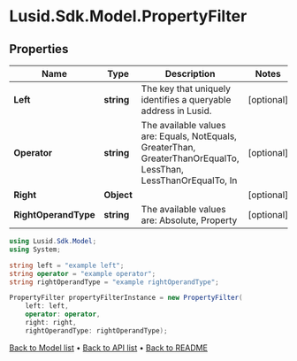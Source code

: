# Lusid.Sdk.Model.PropertyFilter

## Properties

Name | Type | Description | Notes
------------ | ------------- | ------------- | -------------
**Left** | **string** | The key that uniquely identifies a queryable address in Lusid. | [optional] 
**Operator** | **string** | The available values are: Equals, NotEquals, GreaterThan, GreaterThanOrEqualTo, LessThan, LessThanOrEqualTo, In | [optional] 
**Right** | **Object** |  | [optional] 
**RightOperandType** | **string** | The available values are: Absolute, Property | [optional] 

```csharp
using Lusid.Sdk.Model;
using System;

string left = "example left";
string operator = "example operator";
string rightOperandType = "example rightOperandType";

PropertyFilter propertyFilterInstance = new PropertyFilter(
    left: left,
    operator: operator,
    right: right,
    rightOperandType: rightOperandType);
```

[Back to Model list](../README.md#documentation-for-models) &#8226; [Back to API list](../README.md#documentation-for-api-endpoints) &#8226; [Back to README](../README.md)

